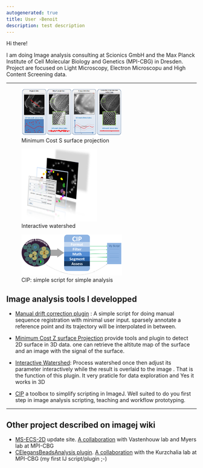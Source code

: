 ```yaml
---
autogenerated: true
title: User ›Benoit
description: test description
---
```


Hi there!

I am doing Image analysis consulting at Scionics GmbH and the Max Planck Institute of Cell Molecular Biology and Genetics (MPI-CBG) in Dresden. Project are focused on Light Microscopy, Electron Microscopu and High Content Screening data.

------------------------------------------------------------------------

<figure><img src="/media/MinCostSurf Ex2 SurfaceSelection.PNG" title="Minimum Cost S surface projection" width="266" alt="Minimum Cost S surface projection" /><figcaption aria-hidden="true">Minimum Cost S surface projection</figcaption></figure>

<figure><img src="/media/InteractiveWatershed illustration.PNG" title="Interactive watershed" width="200" alt="Interactive watershed" /><figcaption aria-hidden="true">Interactive watershed</figcaption></figure>

<figure><img src="/media/CIP basic concept.PNG" title="CIP: simple script for simple analysis" width="266" alt="CIP: simple script for simple analysis" /><figcaption aria-hidden="true">CIP: simple script for simple analysis</figcaption></figure>

Image analysis tools I developped
---------------------------------

-   [Manual drift correction plugin](/plugins/manual-drift-correction) : A simple script for doing manual sequence registration with minimal user input. sparsely annotate a reference point and its trajectory will be interpolated in between.

<!-- -->

-   [Minimum Cost Z surface Projection](/plugins/minimum-cost-z-surface-projection) provide tools and plugin to detect 2D surface in 3D data. one can retrieve the altitute map of the surface and an image with the signal of the surface.

<!-- -->

-   [Interactive Watershed](/plugins/interactive-watershed): Process watershed once then adjust its parameter interactively while the result is overlaid to the image . That is the function of this plugin. It very praticle for data exploration and Yes it works in 3D

<!-- -->

-   [CIP](/plugins/cip) a toolbox to simplify scripting in ImageJ. Well suited to do you first step in image analysis scripting, teaching and workflow prototyping.

------------------------------------------------------------------------

Other project described on imagej wiki
--------------------------------------

-   [MS-ECS-2D](/plugins/ms-ecs-2d-update-site) update site. [A collaboration](https://scholar.google.de/scholar?cluster=14136988997245303669&hl=fr&as_sdt=0,5) with Vastenhouw lab and Myers lab at MPI-CBG
-   [CElegansBeadsAnalysis plugin](/plugins/c-elegans-beads-analysis). [A collaboration](https://scholar.google.de/scholar?cluster=14574708122410072857&hl=fr&as_sdt=0,5) with the Kurzchalia lab at MPI-CBG (my first IJ script/plugin ;-)
